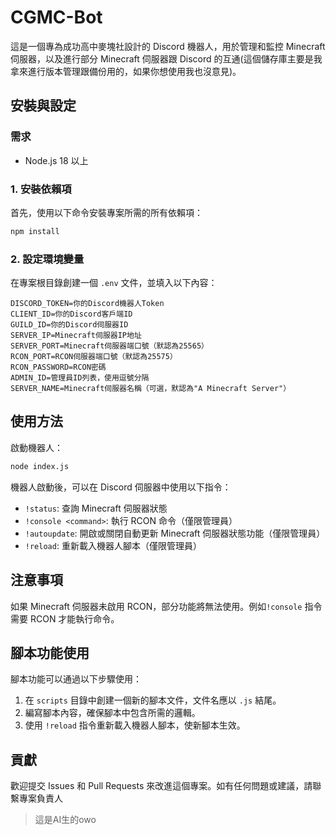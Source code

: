 # CGMC-Bot

這是一個專為成功高中麥塊社設計的 Discord 機器人，用於管理和監控 Minecraft 伺服器，以及進行部分 Minecraft 伺服器跟 Discord 的互通(這個儲存庫主要是我拿來進行版本管理跟備份用的，如果你想使用我也沒意見)。

## 安裝與設定

### 需求

- Node.js 18 以上

### 1. 安裝依賴項

首先，使用以下命令安裝專案所需的所有依賴項：

```bash
npm install
```

### 2. 設定環境變量

在專案根目錄創建一個 `.env` 文件，並填入以下內容：

```plaintext
DISCORD_TOKEN=你的Discord機器人Token
CLIENT_ID=你的Discord客戶端ID
GUILD_ID=你的Discord伺服器ID
SERVER_IP=Minecraft伺服器IP地址
SERVER_PORT=Minecraft伺服器端口號（默認為25565）
RCON_PORT=RCON伺服器端口號（默認為25575）
RCON_PASSWORD=RCON密碼
ADMIN_ID=管理員ID列表，使用逗號分隔
SERVER_NAME=Minecraft伺服器名稱（可選，默認為"A Minecraft Server"）
```

## 使用方法

啟動機器人：

```bash
node index.js
```

機器人啟動後，可以在 Discord 伺服器中使用以下指令：

- `!status`: 查詢 Minecraft 伺服器狀態
- `!console <command>`: 執行 RCON 命令（僅限管理員）
- `!autoupdate`: 開啟或關閉自動更新 Minecraft 伺服器狀態功能（僅限管理員）
- `!reload`: 重新載入機器人腳本（僅限管理員）

## 注意事項

如果 Minecraft 伺服器未啟用 RCON，部分功能將無法使用。例如`!console` 指令需要 RCON 才能執行命令。

## 腳本功能使用

腳本功能可以通過以下步驟使用：

1. 在 `scripts` 目錄中創建一個新的腳本文件，文件名應以 `.js` 結尾。
2. 編寫腳本內容，確保腳本中包含所需的邏輯。
3. 使用 `!reload` 指令重新載入機器人腳本，使新腳本生效。

## 貢獻

歡迎提交 Issues 和 Pull Requests 來改進這個專案。如有任何問題或建議，請聯繫專案負責人

> 這是AI生的owo